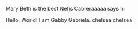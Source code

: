 Mary Beth is the best
Nefis Cabreraaaaa says hi


Hello, World! I am Gabby Gabriela.
chelsea 
chelsea

